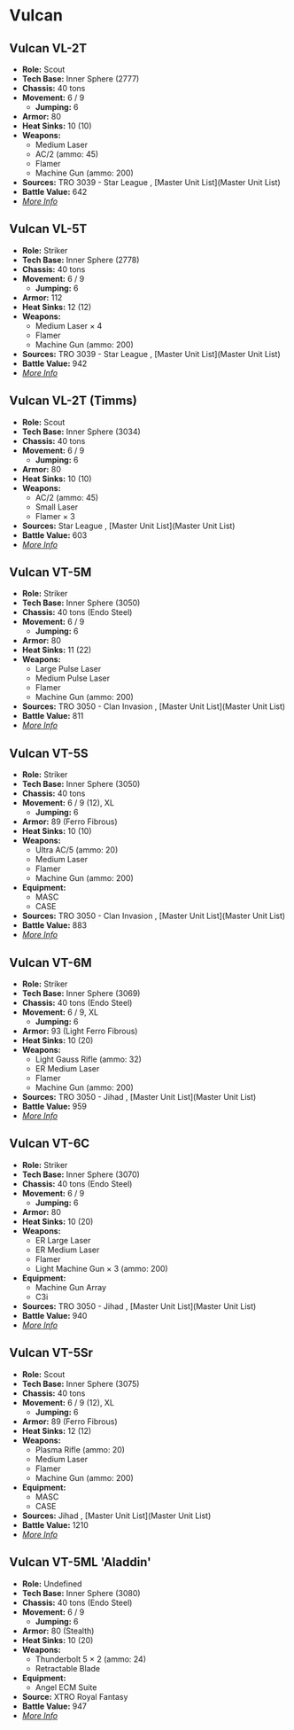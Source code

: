 # Vulcan 

## Vulcan VL-2T 

- **Role:** Scout 
- **Tech Base:** Inner Sphere (2777) 
- **Chassis:** 40 tons 
- **Movement:** 6 / 9 
  - **Jumping:** 6 
- **Armor:** 80 
- **Heat Sinks:** 10 (10) 
- **Weapons:** 
  - Medium Laser 
  - AC/2 (ammo: 45) 
  - Flamer 
  - Machine Gun (ammo: 200) 
- **Sources:** TRO 3039 - Star League , [Master Unit List](Master Unit List) 
- **Battle Value:** 642 
- [*More Info*](vulcan/vulcan_vl-2t.md) 

## Vulcan VL-5T 

- **Role:** Striker 
- **Tech Base:** Inner Sphere (2778) 
- **Chassis:** 40 tons 
- **Movement:** 6 / 9 
  - **Jumping:** 6 
- **Armor:** 112 
- **Heat Sinks:** 12 (12) 
- **Weapons:** 
  - Medium Laser × 4 
  - Flamer 
  - Machine Gun (ammo: 200) 
- **Sources:** TRO 3039 - Star League , [Master Unit List](Master Unit List) 
- **Battle Value:** 942 
- [*More Info*](vulcan/vulcan_vl-5t.md) 

## Vulcan VL-2T (Timms) 

- **Role:** Scout 
- **Tech Base:** Inner Sphere (3034) 
- **Chassis:** 40 tons 
- **Movement:** 6 / 9 
  - **Jumping:** 6 
- **Armor:** 80 
- **Heat Sinks:** 10 (10) 
- **Weapons:** 
  - AC/2 (ammo: 45) 
  - Small Laser 
  - Flamer × 3 
- **Sources:** Star League , [Master Unit List](Master Unit List) 
- **Battle Value:** 603 
- [*More Info*](vulcan/vulcan_vl-2t_timms.md) 

## Vulcan VT-5M 

- **Role:** Striker 
- **Tech Base:** Inner Sphere (3050) 
- **Chassis:** 40 tons (Endo Steel) 
- **Movement:** 6 / 9 
  - **Jumping:** 6 
- **Armor:** 80 
- **Heat Sinks:** 11 (22) 
- **Weapons:** 
  - Large Pulse Laser 
  - Medium Pulse Laser 
  - Flamer 
  - Machine Gun (ammo: 200) 
- **Sources:** TRO 3050 - Clan Invasion , [Master Unit List](Master Unit List) 
- **Battle Value:** 811 
- [*More Info*](vulcan/vulcan_vt-5m.md) 

## Vulcan VT-5S 

- **Role:** Striker 
- **Tech Base:** Inner Sphere (3050) 
- **Chassis:** 40 tons 
- **Movement:** 6 / 9 (12), XL 
  - **Jumping:** 6 
- **Armor:** 89 (Ferro Fibrous) 
- **Heat Sinks:** 10 (10) 
- **Weapons:** 
  - Ultra AC/5 (ammo: 20) 
  - Medium Laser 
  - Flamer 
  - Machine Gun (ammo: 200) 
- **Equipment:** 
  - MASC 
  - CASE 
- **Sources:** TRO 3050 - Clan Invasion , [Master Unit List](Master Unit List) 
- **Battle Value:** 883 
- [*More Info*](vulcan/vulcan_vt-5s.md) 

## Vulcan VT-6M 

- **Role:** Striker 
- **Tech Base:** Inner Sphere (3069) 
- **Chassis:** 40 tons (Endo Steel) 
- **Movement:** 6 / 9, XL 
  - **Jumping:** 6 
- **Armor:** 93 (Light Ferro Fibrous) 
- **Heat Sinks:** 10 (20) 
- **Weapons:** 
  - Light Gauss Rifle (ammo: 32) 
  - ER Medium Laser 
  - Flamer 
  - Machine Gun (ammo: 200) 
- **Sources:** TRO 3050 - Jihad , [Master Unit List](Master Unit List) 
- **Battle Value:** 959 
- [*More Info*](vulcan/vulcan_vt-6m.md) 

## Vulcan VT-6C 

- **Role:** Striker 
- **Tech Base:** Inner Sphere (3070) 
- **Chassis:** 40 tons (Endo Steel) 
- **Movement:** 6 / 9 
  - **Jumping:** 6 
- **Armor:** 80 
- **Heat Sinks:** 10 (20) 
- **Weapons:** 
  - ER Large Laser 
  - ER Medium Laser 
  - Flamer 
  - Light Machine Gun × 3 (ammo: 200) 
- **Equipment:** 
  - Machine Gun Array 
  - C3i 
- **Sources:** TRO 3050 - Jihad , [Master Unit List](Master Unit List) 
- **Battle Value:** 940 
- [*More Info*](vulcan/vulcan_vt-6c.md) 

## Vulcan VT-5Sr 

- **Role:** Scout 
- **Tech Base:** Inner Sphere (3075) 
- **Chassis:** 40 tons 
- **Movement:** 6 / 9 (12), XL 
  - **Jumping:** 6 
- **Armor:** 89 (Ferro Fibrous) 
- **Heat Sinks:** 12 (12) 
- **Weapons:** 
  - Plasma Rifle (ammo: 20) 
  - Medium Laser 
  - Flamer 
  - Machine Gun (ammo: 200) 
- **Equipment:** 
  - MASC 
  - CASE 
- **Sources:** Jihad , [Master Unit List](Master Unit List) 
- **Battle Value:** 1210 
- [*More Info*](vulcan/vulcan_vt-5sr.md) 

## Vulcan VT-5ML 'Aladdin' 

- **Role:** Undefined 
- **Tech Base:** Inner Sphere (3080) 
- **Chassis:** 40 tons (Endo Steel) 
- **Movement:** 6 / 9 
  - **Jumping:** 6 
- **Armor:** 80 (Stealth) 
- **Heat Sinks:** 10 (20) 
- **Weapons:** 
  - Thunderbolt 5 × 2 (ammo: 24) 
  - Retractable Blade 
- **Equipment:** 
  - Angel ECM Suite 
- **Source:** XTRO Royal Fantasy 
- **Battle Value:** 947 
- [*More Info*](vulcan/vulcan_vt-5ml_aladdin.md) 

